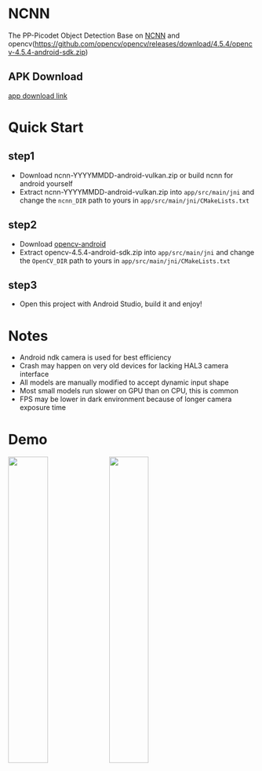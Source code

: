 # NCNN
The PP-Picodet Object Detection Base on [NCNN](https://github.com/Tencent/ncnn) and opencv(https://github.com/opencv/opencv/releases/download/4.5.4/opencv-4.5.4-android-sdk.zip)


## APK Download
[app download link](https://media.githubusercontent.com/media/JiweiMaster/lfs/master/PP-PicoDet.apk)


# Quick Start
## step1
* Download ncnn-YYYYMMDD-android-vulkan.zip or build ncnn for android yourself
* Extract ncnn-YYYYMMDD-android-vulkan.zip into `app/src/main/jni` and change the `ncnn_DIR` path to yours in `app/src/main/jni/CMakeLists.txt`

## step2
* Download [opencv-android](https://github.com/opencv/opencv/releases/download/4.5.4/opencv-4.5.4-android-sdk.zip)
* Extract opencv-4.5.4-android-sdk.zip into `app/src/main/jni` and change the `OpenCV_DIR` path to yours in `app/src/main/jni/CMakeLists.txt`

## step3
* Open this project with Android Studio, build it and enjoy!

# Notes
* Android ndk camera is used for best efficiency
* Crash may happen on very old devices for lacking HAL3 camera interface
* All models are manually modified to accept dynamic input shape
* Most small models run slower on GPU than on CPU, this is common
* FPS may be lower in dark environment because of longer camera exposure time

# Demo
<div>
<img src="./picodet-small.gif" width="40%" height="40%"/>
<img src="./nanodet-small.gif" width="40%" height="40%"/>
</div>

